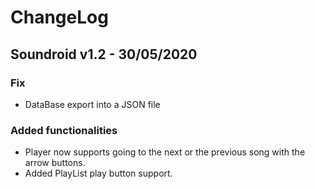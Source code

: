# ChangeLog

## Soundroid v1.2 - 30/05/2020

### Fix
* DataBase export into a JSON file

### Added functionalities
* Player now supports going to the next or the previous song with the arrow buttons.
* Added PlayList play button support.
